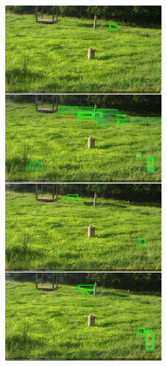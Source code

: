 ![20200628-180459-181501](in2/20200628/20200628-180459-181501_0_.jpg)
![20200628-181507-182509](in2/20200628/20200628-181507-182509_0_.jpg)
![20200628-182515-183517](in2/20200628/20200628-182515-183517_0_.jpg)
![20200628-183523-184524](in2/20200628/20200628-183523-184524_0_.jpg)
